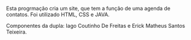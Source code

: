 Esta progrmação cria um site, que tem a função de uma agenda de contatos. Foi utilizado HTML, CSS e JAVA.

Componentes da dupla: Iago Coutinho De Freitas e Erick Matheus Santos Teixeira.
